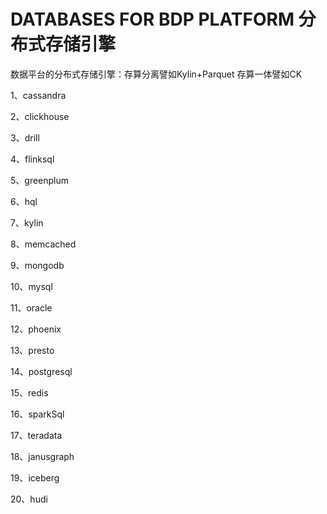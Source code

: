 # DATABASES FOR BDP PLATFORM 分布式存储引擎

数据平台的分布式存储引擎：存算分离譬如Kylin+Parquet 存算一体譬如CK

1、cassandra

2、clickhouse

3、drill

4、flinksql

5、greenplum

6、hql

7、kylin

8、memcached

9、mongodb

10、mysql

11、oracle

12、phoenix

13、presto

14、postgresql

15、redis

16、sparkSql

17、teradata

18、janusgraph

19、iceberg

20、hudi
